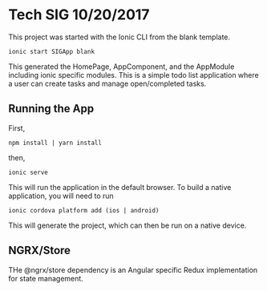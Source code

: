 # Tech SIG 10/20/2017

This project was started with the Ionic CLI from the blank template.

```
ionic start SIGApp blank
```

This generated the HomePage, AppComponent, and the AppModule including ionic specific modules.  This is a simple todo list application where a user can create tasks and manage open/completed tasks.

## Running the App

First,
```
npm install | yarn install
```

then,
```
ionic serve
```

This will run the application in the default browser.  To build a native application, you will need to run

```
ionic cordova platform add (ios | android)
```

This will generate the project, which can then be run on a native device.

## NGRX/Store

THe @ngrx/store dependency is an Angular specific Redux implementation for state management.